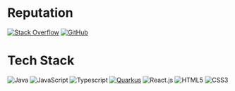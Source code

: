 # Reputation
[![Stack Overflow](https://img.shields.io/stackexchange/stackoverflow/r/502366?style=for-the-badge)](https://stackoverflow.com/users/502366/melloware)
[![GitHub](https://img.shields.io/github/followers/melloware?style=for-the-badge)](https://github.com/melloware)

# Tech Stack
![Java](https://img.shields.io/badge/java-%23323330.svg?style=for-the-badge&logo=eclipse&logoColor=%23CF9FFF) ![JavaScript](https://img.shields.io/badge/javascript-%23323330.svg?style=for-the-badge&logo=javascript&logoColor=%23F7DF1E) ![Typescript](https://img.shields.io/badge/typescript-%23323330.svg?style=for-the-badge&logo=typescript&logoColor=%23F7DF1E) 
 [![Quarkus](https://img.shields.io/badge/quarkus-power-blue?logo=quarkus&style=for-the-badge)](https://github.com/quarkusio/quarkus) ![React.js](https://img.shields.io/badge/react-%2361DAFB.svg?style=for-the-badge&logo=react&logoColor=%2320232a) ![HTML5](https://img.shields.io/badge/html5-%23E34F26.svg?style=for-the-badge&logo=html5&logoColor=white) ![CSS3](https://img.shields.io/badge/css3-%231572B6.svg?style=for-the-badge&logo=css3&logoColor=white)  
<!--
![Top Langs](https://github-readme-stats.vercel.app/api/top-langs/?username=melloware&theme=gruvbox_light&langs_count=3)


**melloware/melloware** is a ✨ _special_ ✨ repository because its `README.md` (this file) appears on your GitHub profile.

Here are some ideas to get you started:

- 🔭 I’m currently working on ...
- 🌱 I’m currently learning ...
- 👯 I’m looking to collaborate on ...
- 🤔 I’m looking for help with ...
- 💬 Ask me about ...
- 📫 How to reach me: ...
- 😄 Pronouns: ...
- ⚡ Fun fact: ...
-->
